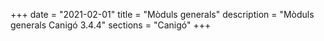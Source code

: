 +++
date        = "2021-02-01"
title       = "Mòduls generals"
description = "Mòduls generals Canigó 3.4.4"
sections    = "Canigó"
+++